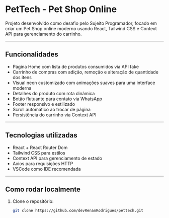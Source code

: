 # PetTech - Pet Shop Online

Projeto desenvolvido como desafio pelo Sujeito Programador, focado em criar um Pet Shop online moderno usando React, Tailwind CSS e Context API para gerenciamento do carrinho.

---

## Funcionalidades

- Página Home com lista de produtos consumidos via API fake
- Carrinho de compras com adição, remoção e alteração de quantidade dos itens
- Visual neon customizado com animações suaves para uma interface moderna
- Detalhes do produto com rota dinâmica
- Botão flutuante para contato via WhatsApp
- Footer responsivo e estilizado
- Scroll automático ao trocar de página
- Persistência do carrinho via Context API

---

## Tecnologias utilizadas

- React + React Router Dom
- Tailwind CSS para estilos
- Context API para gerenciamento de estado
- Axios para requisições HTTP
- VSCode como IDE recomendada

---

## Como rodar localmente

1. Clone o repositório:
   ```bash
   git clone https://github.com/devRenanRodrigues/pettech.git
